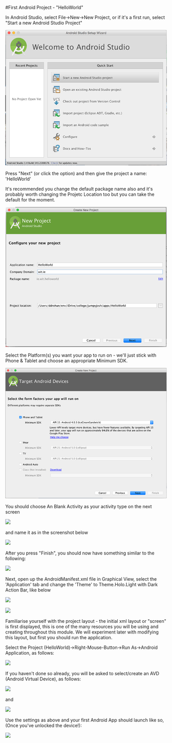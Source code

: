 #First Android Project - "HelloWorld"

In Android Studio, select File->New->New Project, or if it's a first run, select "Start a new Android Studio Project"

![](../img/firstrun.png)

Press "Next" (or click the option) and then give the project a name: 'HelloWorld'

It's recommended you change the default package name also and it's probably worth changing the Projetc Location too but you can take the default for the moment.

![](../img/new01.png)

Select the Platform(s) you want your app to run on - we'll just stick with Phone & Tablet and choose an appropriate Minimum SDK.

![](../img/new02.png)

You should choose An Blank Activity as your activity type on the next screen

![](../img/activity.png)

and name it as in the screenshot below

![](../img/activity2.png)

After you press "Finish", you should now have something similar to the following:

![](../img/09.png)

Next, open up the AndroidManifest.xml file in Graphical View, select the 'Application' tab and change the 'Theme' to Theme.Holo.Light with Dark Action Bar, like below

![](../img/manifest1.png)

![](../img/manifest2.png)

Familiarise yourself with the project layout - the initial xml layout or "screen" is first displayed, this is one of the many resources you will be using and creating throughout this module. We will experiment later with modifying this layout, but first you should run the application.

Select the Project (HelloWorld)->Right-Mouse-Button->Run As->Android Application, as follows:

![](../img/run.png)

If you haven't done so already, you will be asked to select/create an AVD (Android Virtual Device), as follows:

![](../img/avd1.png)

and

![](../img/avd.png)

Use the settings as above and your first Android App should launch like so, (Once you've unlocked the device!):

![](../img/device.png)
